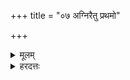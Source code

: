 +++
title = "०७ अग्निरैतु प्रथमो"

+++
<details><summary>मूलम्</summary>

अ॒ग्निरै॑तु प्रथ॒मो दे॒वता॑ना॒ꣳ॒ सो॑ऽस्यै प्र॒जां मु॑ञ्चतु मृत्युपा॒शात् ।  
तद॒यꣳ राजा॒ वरु॒णोनु॑मन्यतां॒ यथे॒य२ꣳ स्त्री पौत्र॑म॒घन्न रोदा॑त् ।
</details>
<details><summary>हरदत्तः</summary>

अग्निरिति ॥ अग्निरैतु अग्निरागच्छतु । कीदृशः? देवतानां प्रथमः । आगत्य च सः अस्यै अस्याः प्रजां मृत्युपाशान्मुञ्चतु । अयं च वरुणो राजा तत् अग्निना क्रियमाणं अनुमन्यताम् । यथा मोचने सति इयं स्री पौत्रं पुत्रनिमित्तं अघं व्यसनमुद्दिश्य न रोदात् न रुध्यात् ॥
</details>